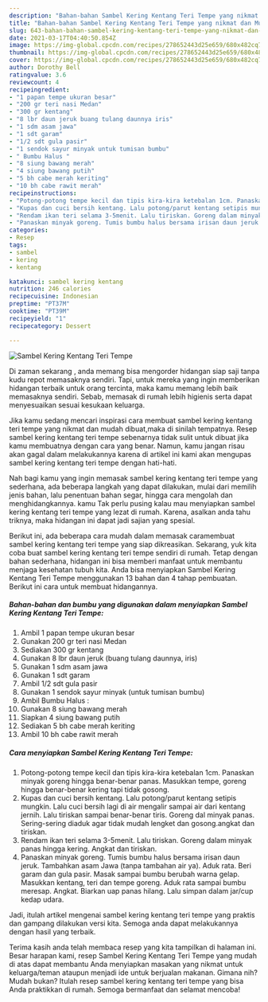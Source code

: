 ```yaml
---
description: "Bahan-bahan Sambel Kering Kentang Teri Tempe yang nikmat dan Mudah Dibuat"
title: "Bahan-bahan Sambel Kering Kentang Teri Tempe yang nikmat dan Mudah Dibuat"
slug: 643-bahan-bahan-sambel-kering-kentang-teri-tempe-yang-nikmat-dan-mudah-dibuat
date: 2021-03-17T04:40:50.854Z
image: https://img-global.cpcdn.com/recipes/278652443d25e659/680x482cq70/sambel-kering-kentang-teri-tempe-foto-resep-utama.jpg
thumbnail: https://img-global.cpcdn.com/recipes/278652443d25e659/680x482cq70/sambel-kering-kentang-teri-tempe-foto-resep-utama.jpg
cover: https://img-global.cpcdn.com/recipes/278652443d25e659/680x482cq70/sambel-kering-kentang-teri-tempe-foto-resep-utama.jpg
author: Dorothy Bell
ratingvalue: 3.6
reviewcount: 4
recipeingredient:
- "1 papan tempe ukuran besar"
- "200 gr teri nasi Medan"
- "300 gr kentang"
- "8 lbr daun jeruk buang tulang daunnya iris"
- "1 sdm asam jawa"
- "1 sdt garam"
- "1/2 sdt gula pasir"
- "1 sendok sayur minyak untuk tumisan bumbu"
- " Bumbu Halus "
- "8 siung bawang merah"
- "4 siung bawang putih"
- "5 bh cabe merah keriting"
- "10 bh cabe rawit merah"
recipeinstructions:
- "Potong-potong tempe kecil dan tipis kira-kira ketebalan 1cm. Panaskan minyak goreng hingga benar-benar panas. Masukkan tempe, goreng hingga benar-benar kering tapi tidak gosong."
- "Kupas dan cuci bersih kentang. Lalu potong/parut kentang setipis mungkin. Lalu cuci bersih lagi di air mengalir sampai air dari kentang jernih. Lalu tiriskan sampai benar-benar tiris. Goreng dal minyak panas. Sering-sering diaduk agar tidak mudah lengket dan gosong.angkat dan tiriskan."
- "Rendam ikan teri selama 3-5menit. Lalu tiriskan. Goreng dalam minyak panas hingga kering. Angkat dan tiriskan."
- "Panaskan minyak goreng. Tumis bumbu halus bersama irisan daun jeruk. Tambahkan asam Jawa (tanpa tambahan air ya). Aduk rata. Beri garam dan gula pasir. Masak sampai bumbu berubah warna gelap. Masukkan kentang, teri dan tempe goreng. Aduk rata sampai bumbu meresap. Angkat. Biarkan uap panas hilang. Lalu simpan dalam jar/cup kedap udara."
categories:
- Resep
tags:
- sambel
- kering
- kentang

katakunci: sambel kering kentang 
nutrition: 246 calories
recipecuisine: Indonesian
preptime: "PT37M"
cooktime: "PT39M"
recipeyield: "1"
recipecategory: Dessert

---
```



![Sambel Kering Kentang Teri Tempe](https://img-global.cpcdn.com/recipes/278652443d25e659/680x482cq70/sambel-kering-kentang-teri-tempe-foto-resep-utama.jpg)

Di zaman  sekarang , anda memang bisa mengorder hidangan siap saji tanpa kudu repot memasaknya sendiri. Tapi, untuk mereka yang ingin memberikan hidangan terbaik untuk orang tercinta, maka kamu memang lebih baik memasaknya sendiri. Sebab, memasak di rumah lebih higienis serta dapat menyesuaikan sesuai kesukaan keluarga.

Jika kamu sedang mencari inspirasi cara membuat sambel kering kentang teri tempe yang nikmat dan mudah dibuat,maka di sinilah tempatnya. Resep sambel kering kentang teri tempe  sebenarnya tidak sulit untuk dibuat jika kamu membuatnya dengan cara yang benar. Namun, kamu jangan risau akan gagal dalam melakukannya 
karena di artikel ini kami akan mengupas sambel kering kentang teri tempe dengan hati-hati.  



Nah bagi kamu yang ingin memasak sambel kering kentang teri tempe yang sederhana, ada beberapa langkah yang dapat dilakukan, mulai dari memilih jenis bahan, lalu penentuan bahan segar, hingga cara mengolah dan menghidangkannya. kamu Tak perlu pusing kalau mau menyiapkan sambel kering kentang teri tempe yang lezat di rumah. Karena, asalkan anda  tahu triknya, maka hidangan ini dapat jadi sajian yang spesial.

Berikut ini, ada beberapa cara mudah dalam memasak caramembuat sambel kering kentang teri tempe yang siap dikreasikan. Sekarang, yuk kita coba buat sambel kering kentang teri tempe sendiri di rumah. Tetap dengan bahan sederhana, hidangan ini bisa memberi manfaat untuk membantu menjaga kesehatan tubuh kita. Anda bisa menyiapkan Sambel Kering Kentang Teri Tempe menggunakan 13 bahan dan 4 tahap pembuatan. Berikut ini cara untuk membuat hidangannya.

<!--inarticleads1-->

##### Bahan-bahan dan bumbu yang digunakan dalam menyiapkan Sambel Kering Kentang Teri Tempe:

1. Ambil 1 papan tempe ukuran besar
1. Gunakan 200 gr teri nasi Medan
1. Sediakan 300 gr kentang
1. Gunakan 8 lbr daun jeruk (buang tulang daunnya, iris)
1. Gunakan 1 sdm asam jawa
1. Gunakan 1 sdt garam
1. Ambil 1/2 sdt gula pasir
1. Gunakan 1 sendok sayur minyak (untuk tumisan bumbu)
1. Ambil  Bumbu Halus :
1. Gunakan 8 siung bawang merah
1. Siapkan 4 siung bawang putih
1. Sediakan 5 bh cabe merah keriting
1. Ambil 10 bh cabe rawit merah




<!--inarticleads2-->

##### Cara menyiapkan Sambel Kering Kentang Teri Tempe:

1. Potong-potong tempe kecil dan tipis kira-kira ketebalan 1cm. Panaskan minyak goreng hingga benar-benar panas. Masukkan tempe, goreng hingga benar-benar kering tapi tidak gosong.
1. Kupas dan cuci bersih kentang. Lalu potong/parut kentang setipis mungkin. Lalu cuci bersih lagi di air mengalir sampai air dari kentang jernih. Lalu tiriskan sampai benar-benar tiris. Goreng dal minyak panas. Sering-sering diaduk agar tidak mudah lengket dan gosong.angkat dan tiriskan.
1. Rendam ikan teri selama 3-5menit. Lalu tiriskan. Goreng dalam minyak panas hingga kering. Angkat dan tiriskan.
1. Panaskan minyak goreng. Tumis bumbu halus bersama irisan daun jeruk. Tambahkan asam Jawa (tanpa tambahan air ya). Aduk rata. Beri garam dan gula pasir. Masak sampai bumbu berubah warna gelap. Masukkan kentang, teri dan tempe goreng. Aduk rata sampai bumbu meresap. Angkat. Biarkan uap panas hilang. Lalu simpan dalam jar/cup kedap udara.




Jadi, itulah artikel mengenai  sambel kering kentang teri tempe  yang praktis dan gampang dilakukan versi kita. Semoga anda dapat melakukannya dengan hasil yang terbaik. 

Terima kasih anda telah membaca resep yang kita tampilkan di halaman ini. Besar harapan kami, resep  Sambel Kering Kentang Teri Tempe yang mudah di atas dapat membantu Anda menyiapkan masakan yang nikmat untuk keluarga/teman ataupun menjadi ide untuk berjualan makanan. Gimana nih? Mudah bukan? Itulah resep sambel kering kentang teri tempe yang bisa Anda praktikkan di rumah. Semoga bermanfaat dan selamat mencoba!


